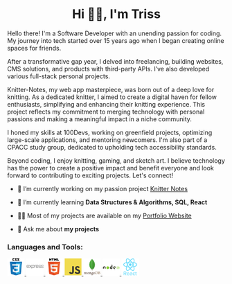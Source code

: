 <h1 align="center">Hi 👋😊, I'm Triss</h1>
<p>
Hello there! I'm a Software Developer with an unending passion for coding. My journey into tech started over 15 years ago when I began creating online spaces for friends. 
  
After a transformative gap year, I delved into freelancing, building websites, CMS solutions, and products with third-party APIs. I’ve also developed various full-stack personal projects.

Knitter-Notes, my web app masterpiece, was born out of a deep love for knitting.
As a dedicated knitter, I aimed to create a digital haven for fellow enthusiasts, simplifying and
enhancing their knitting experience. This project reflects my commitment to merging technology
with personal passions and making a meaningful impact in a niche community.

I honed my skills at 100Devs, working on greenfield projects, optimizing large-scale applications, and mentoring newcomers. I'm also part of a CPACC study group, dedicated to upholding tech accessibility standards.

Beyond coding, I enjoy knitting, gaming, and sketch art. I believe technology has the power to create a positive impact and benefit everyone and look forward to contributing to exciting projects. Let's connect!

</p>

- 🔭 I’m currently working on my passion project [Knitter Notes](https://github.com/distriss/knitter-notes)

- 🌱 I’m currently learning **Data Structures & Algorithms, SQL, React**

- 👩‍💻 Most of my projects are available on my [Portfolio Website](https://trissmarsh-dev.netlify.app/)

- 💬 Ask me about **my projects**

<h3 align="left">Languages and Tools:</h3>
<p align="left"> <a href="https://www.w3schools.com/css/" target="_blank" rel="noreferrer"> <img src="https://raw.githubusercontent.com/devicons/devicon/master/icons/css3/css3-original-wordmark.svg" alt="css3" width="40" height="40"/> </a> <a href="https://expressjs.com" target="_blank" rel="noreferrer"> <img src="https://raw.githubusercontent.com/devicons/devicon/master/icons/express/express-original-wordmark.svg" alt="express" width="40" height="40"/> </a> <a href="https://www.w3.org/html/" target="_blank" rel="noreferrer"> <img src="https://raw.githubusercontent.com/devicons/devicon/master/icons/html5/html5-original-wordmark.svg" alt="html5" width="40" height="40"/> </a> <a href="https://developer.mozilla.org/en-US/docs/Web/JavaScript" target="_blank" rel="noreferrer"> <img src="https://raw.githubusercontent.com/devicons/devicon/master/icons/javascript/javascript-original.svg" alt="javascript" width="40" height="40"/> </a> <a href="https://www.mongodb.com/" target="_blank" rel="noreferrer"> <img src="https://raw.githubusercontent.com/devicons/devicon/master/icons/mongodb/mongodb-original-wordmark.svg" alt="mongodb" width="40" height="40"/> </a> <a href="https://nodejs.org" target="_blank" rel="noreferrer"> <img src="https://raw.githubusercontent.com/devicons/devicon/master/icons/nodejs/nodejs-original-wordmark.svg" alt="nodejs" width="40" height="40"/> </a> <a href="https://reactjs.org/" target="_blank" rel="noreferrer"> <img src="https://raw.githubusercontent.com/devicons/devicon/master/icons/react/react-original-wordmark.svg" alt="react" width="40" height="40"/> </a> </p>
